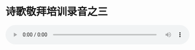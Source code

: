 # 诗歌敬拜培训录音之三

<audio style="width: 100%;" preload="false" controls controlslist="nodownload"><source src="//cdn.simai.ml/audio/mp3/old/12308.mp3" type="audio/mpeg">Your browser does not support the audio element.</audio>



